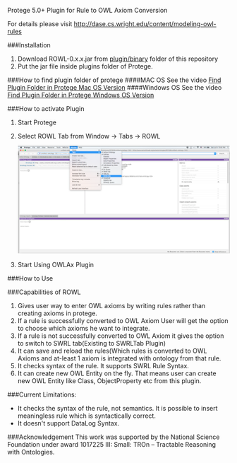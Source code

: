 Protege 5.0+ Plugin for Rule to OWL Axiom Conversion

For details please visit http://dase.cs.wright.edu/content/modeling-owl-rules



###Installation
1. Download ROWL-0.x.x.jar from <a href="https://github.com/md-k-sarker/ROWL/blob/master/plugin/binary/ROWL-0.0.1-beta.jar?raw=true" title="plugin"> plugin/binary</a> folder of this repository
2. Put the jar file inside plugins folder of Protege.

###How to find plugin folder of protege 
####MAC OS
See the video <a href="https://github.com/md-k-sarker/OWLAx/blob/master/plugin/docs/Video/macPluginFolder.mov?raw=true" title="plugin"> Find Plugin Folder in Protege Mac OS Version</a>
####Windows OS
See the video <a href="https://github.com/md-k-sarker/OWLAx/blob/master/plugin/docs/Video/windowsPluginFolder.webm?raw=true" title="plugin"> Find Plugin Folder in Protege Windows OS Version</a>


###How to activate Plugin
1. Start Protege
2. Select ROWL Tab from
	 Window -> Tabs -> ROWL
	 
	 ![Alt Click on ROWLTab to Select](https://github.com/md-k-sarker/ROWL/blob/master/plugin/doc/screenshot/SelectROWLTab.png)
	 
3. Start Using OWLAx Plugin

###How to Use



###Capabilities of ROWL
<ol>
<li> Gives user way to enter OWL axioms by writing rules rather than creating axioms in protege. 
<br>
<li> If a rule is successfully converted to OWL Axiom User will get the option to choose which axioms he want to integrate.
<li> If a rule is not successfully converted to OWL Axiom it gives the option to switch to SWRL tab(Existing to SWRLTab Plugin)
<li> It can save and reload the rules(Which rules is converted to OWL Axioms and at-least 1 axiom is integrated with ontology from that rule.
<li> It checks syntax of the rule. It supports SWRL Rule Syntax.
<li> It can create new OWL Entity on the fly. That means user can create new OWL Entity like Class, ObjectProperty etc from this plugin.
</ol>

     
###Current Limitations:
<ul>
<li> It checks the syntax of the rule, not semantics. It is possible to insert meaningless rule which is syntactically correct.
<li> It doesn't support DataLog Syntax.
</ul>


###Acknowledgement
This work was supported by the National Science Foundation under award 1017225 III: Small: TROn – Tractable Reasoning with Ontologies.


